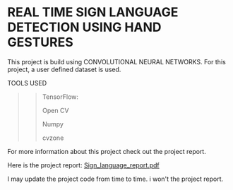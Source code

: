 # REAL TIME SIGN LANGUAGE DETECTION USING HAND GESTURES

This project is build using CONVOLUTIONAL NEURAL NETWORKS.
For this project, a user defined dataset is used.

TOOLS USED 
>>  TensorFlow:
>>  
>>  Open CV
>>    
>>  Numpy
>>   
>>  cvzone
        
 


For more information about this project check out the project report.

Here is the project report:  [Sign_language_report.pdf](https://github.com/Hezron26/sign-language-translation/files/10469691/Sign_language_report.pdf)

I may update the project code from time to time. i won't the project report. 
